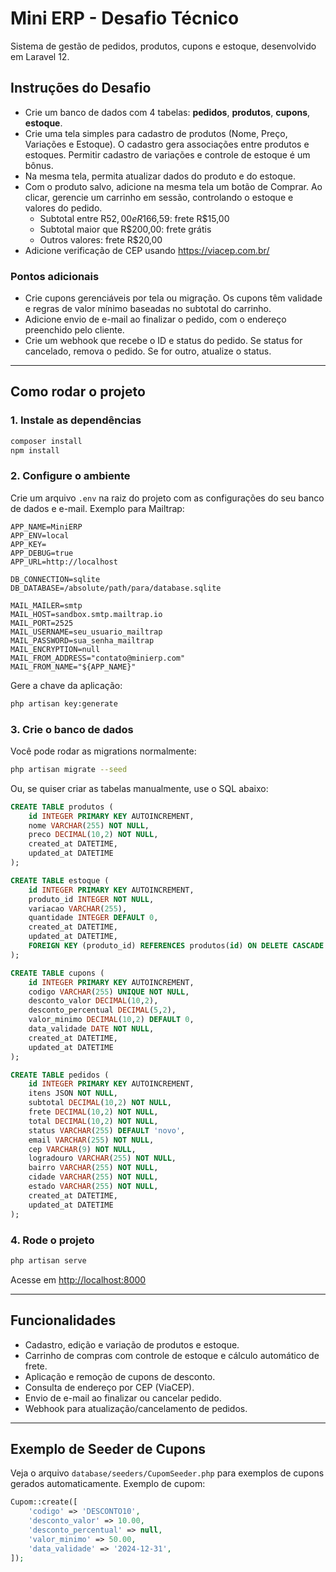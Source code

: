 # Mini ERP - Desafio Técnico

Sistema de gestão de pedidos, produtos, cupons e estoque, desenvolvido em Laravel 12.

## Instruções do Desafio

- Crie um banco de dados com 4 tabelas: **pedidos**, **produtos**, **cupons**, **estoque**.
- Crie uma tela simples para cadastro de produtos (Nome, Preço, Variações e Estoque). O cadastro gera associações entre produtos e estoques. Permitir cadastro de variações e controle de estoque é um bônus.
- Na mesma tela, permita atualizar dados do produto e do estoque.
- Com o produto salvo, adicione na mesma tela um botão de Comprar. Ao clicar, gerencie um carrinho em sessão, controlando o estoque e valores do pedido.  
  - Subtotal entre R$52,00 e R$166,59: frete R$15,00  
  - Subtotal maior que R$200,00: frete grátis  
  - Outros valores: frete R$20,00
- Adicione verificação de CEP usando https://viacep.com.br/

### Pontos adicionais

- Crie cupons gerenciáveis por tela ou migração. Os cupons têm validade e regras de valor mínimo baseadas no subtotal do carrinho.
- Adicione envio de e-mail ao finalizar o pedido, com o endereço preenchido pelo cliente.
- Crie um webhook que recebe o ID e status do pedido. Se status for cancelado, remova o pedido. Se for outro, atualize o status.

---

## Como rodar o projeto

### 1. Instale as dependências

```bash
composer install
npm install
```

### 2. Configure o ambiente

Crie um arquivo `.env` na raiz do projeto com as configurações do seu banco de dados e e-mail. Exemplo para Mailtrap:

```dotenv
APP_NAME=MiniERP
APP_ENV=local
APP_KEY=
APP_DEBUG=true
APP_URL=http://localhost

DB_CONNECTION=sqlite
DB_DATABASE=/absolute/path/para/database.sqlite

MAIL_MAILER=smtp
MAIL_HOST=sandbox.smtp.mailtrap.io
MAIL_PORT=2525
MAIL_USERNAME=seu_usuario_mailtrap
MAIL_PASSWORD=sua_senha_mailtrap
MAIL_ENCRYPTION=null
MAIL_FROM_ADDRESS="contato@minierp.com"
MAIL_FROM_NAME="${APP_NAME}"
```

Gere a chave da aplicação:

```bash
php artisan key:generate
```

### 3. Crie o banco de dados

Você pode rodar as migrations normalmente:

```bash
php artisan migrate --seed
```

Ou, se quiser criar as tabelas manualmente, use o SQL abaixo:

```sql
CREATE TABLE produtos (
    id INTEGER PRIMARY KEY AUTOINCREMENT,
    nome VARCHAR(255) NOT NULL,
    preco DECIMAL(10,2) NOT NULL,
    created_at DATETIME,
    updated_at DATETIME
);

CREATE TABLE estoque (
    id INTEGER PRIMARY KEY AUTOINCREMENT,
    produto_id INTEGER NOT NULL,
    variacao VARCHAR(255),
    quantidade INTEGER DEFAULT 0,
    created_at DATETIME,
    updated_at DATETIME,
    FOREIGN KEY (produto_id) REFERENCES produtos(id) ON DELETE CASCADE
);

CREATE TABLE cupons (
    id INTEGER PRIMARY KEY AUTOINCREMENT,
    codigo VARCHAR(255) UNIQUE NOT NULL,
    desconto_valor DECIMAL(10,2),
    desconto_percentual DECIMAL(5,2),
    valor_minimo DECIMAL(10,2) DEFAULT 0,
    data_validade DATE NOT NULL,
    created_at DATETIME,
    updated_at DATETIME
);

CREATE TABLE pedidos (
    id INTEGER PRIMARY KEY AUTOINCREMENT,
    itens JSON NOT NULL,
    subtotal DECIMAL(10,2) NOT NULL,
    frete DECIMAL(10,2) NOT NULL,
    total DECIMAL(10,2) NOT NULL,
    status VARCHAR(255) DEFAULT 'novo',
    email VARCHAR(255) NOT NULL,
    cep VARCHAR(9) NOT NULL,
    logradouro VARCHAR(255) NOT NULL,
    bairro VARCHAR(255) NOT NULL,
    cidade VARCHAR(255) NOT NULL,
    estado VARCHAR(255) NOT NULL,
    created_at DATETIME,
    updated_at DATETIME
);
```

### 4. Rode o projeto

```bash
php artisan serve
```

Acesse em [http://localhost:8000](http://localhost:8000)

---

## Funcionalidades

- Cadastro, edição e variação de produtos e estoque.
- Carrinho de compras com controle de estoque e cálculo automático de frete.
- Aplicação e remoção de cupons de desconto.
- Consulta de endereço por CEP (ViaCEP).
- Envio de e-mail ao finalizar ou cancelar pedido.
- Webhook para atualização/cancelamento de pedidos.

---

## Exemplo de Seeder de Cupons

Veja o arquivo `database/seeders/CupomSeeder.php` para exemplos de cupons gerados automaticamente. Exemplo de cupom:

```php
Cupom::create([
    'codigo' => 'DESCONTO10',
    'desconto_valor' => 10.00,
    'desconto_percentual' => null,
    'valor_minimo' => 50.00,
    'data_validade' => '2024-12-31',
]);
```

